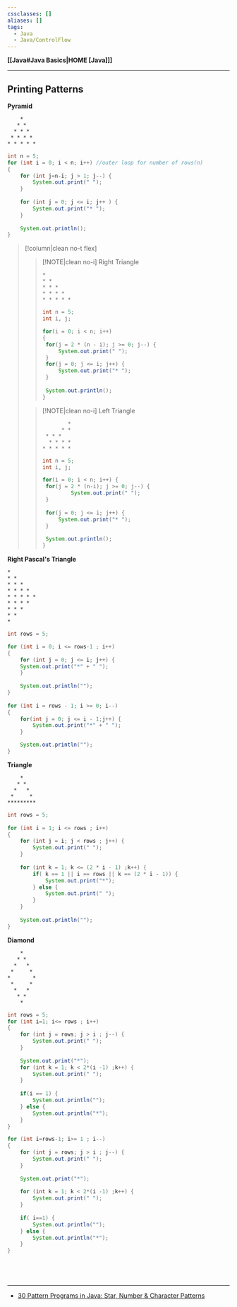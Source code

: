 ```yaml
---
cssclasses: []
aliases: []
tags:
  - Java
  - Java/ControlFlow
---
```

**[[Java#Java Basics|HOME [Java]]]**

---
## Printing Patterns
**Pyramid**
```
    * 
   * * 
  * * * 
 * * * * 
* * * * *
```
```java
int n = 5; 
for (int i = 0; i < n; i++) //outer loop for number of rows(n)
{ 
	for (int j=n-i; j > 1; j--) { 
		System.out.print(" ");
	}
	
	for (int j = 0; j <= i; j++ ) { 
		System.out.print("* ");
	} 
	
	System.out.println();
}
```

>[!column|clean no-t flex]
>>[!NOTE|clean no-i] Right Triangle
>> ```
>> *
>> * *
>> * * *
>> * * * *
>> * * * * *
>> ```
>> ```java
>> int n = 5;
>> int i, j;  
>> 
>> for(i = 0; i < n; i++)
>> {
>> 	for(j = 2 * (n - i); j >= 0; j--) {
>> 		System.out.print(" ");
>> 	} 
>> 	for(j = 0; j <= i; j++) {
>> 		System.out.print("* ");
>> 	}
>> 	
>> 	System.out.println();
>> }
>> ```
>
>>[!NOTE|clean no-i] Left Triangle
>> ```
>>         * 
>>       * * 
>> 	* * * 
>>   * * * * 
>> * * * * *
>> ```
>> ```java
>> int n = 5;
>> int i, j;  
>> 
>> for(i = 0; i < n; i++) {
>> 	for(j = 2 * (n-i); j >= 0; j--) {
>> 			System.out.print(" ");
>> 	} 
>> 	
>> 	for(j = 0; j <= i; j++) {
>> 		System.out.print("* ");
>> 	}
>> 	
>> 	System.out.println();
>> } 
>> ```

**Right Pascal's Triangle**
```
*
* *
* * *
* * * *
* * * * *
* * * *
* * *
* *
*
```
```java
int rows = 5;

for (int i = 0; i <= rows-1 ; i++)
{
	for (int j = 0; j <= i; j++) {
	System.out.print("*" + " ");
	}
	
	System.out.println("");
}
	
for (int i = rows - 1; i >= 0; i--)
{
	for(int j = 0; j <= i - 1;j++) {
		System.out.print("*" + " ");
	}

	System.out.println("");
}
```

**Triangle**
```
    *
   * *
  *   *
 *     *
*********
```
```java
int rows = 5;
             
for (int i = 1; i <= rows ; i++)
{
	for (int j = i; j < rows ; j++) {
		System.out.print(" ");
	}
	
	for (int k = 1; k <= (2 * i - 1) ;k++) {
		if( k == 1 || i == rows || k == (2 * i - 1)) {
			System.out.print("*");
		} else {
			System.out.print(" ");
		}
	}
	
	System.out.println("");
}
```

**Diamond**
```
    *
   * *
  *   *
 *     *
*       *
 *     *
  *   *
   * *
    *
```
```java
int rows = 5;    
for (int i=1; i<= rows ; i++)
{ 
	for (int j = rows; j > i ; j--) {
		System.out.print(" ");
	}
	
	System.out.print("*");
	for (int k = 1; k < 2*(i -1) ;k++) {
		System.out.print(" ");
	}
	
	if(i == 1) {
		System.out.println("");
	} else {
		System.out.println("*");
	}
}

for (int i=rows-1; i>= 1 ; i--)
{
	for (int j = rows; j > i ; j--) {
		System.out.print(" ");
	}
	
	System.out.print("*");
	
	for (int k = 1; k < 2*(i -1) ;k++) {
		System.out.print(" ");
	}
	
	if( i==1) {
		System.out.println("");
	} else {
		System.out.println("*");
	}
}
```

<br>

# 
---
- [30 Pattern Programs in Java: Star, Number & Character Patterns](https://www.edureka.co/blog/30-pattern-programs-in-java/)